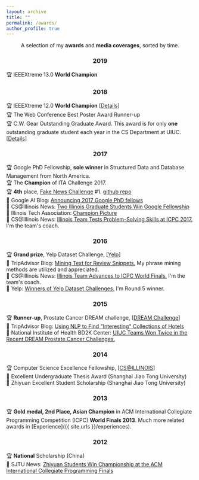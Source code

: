 ```yaml
---
layout: archive
title: ""
permalink: /awards/
author_profile: true
---
```


<p align="center">
A selection of my <b>awards</b> and <b>media coverages</b>, sorted by time.
</p>

### <center>2019</center>

🏆 IEEEXtreme 13.0 **World Champion**

### <center>2018</center>

🏆 IEEEXtreme 12.0 **World Champion** [[Details](https://ieeextreme.org/wp-content/uploads/2018/11/IEEEXtreme-12.0-Global-Ranking.pdf)]
<br/>
🏆 The Web Conference Best Poster Award Runner-up
<br/>
🏆 C.W. Gear Outstanding Graduate Award. This award is for only **one** outstanding graduate student each year in the CS Department at UIUC. [[Details](https://cs.illinois.edu/about-us/awards/graduate-fellowships-awards/cw-gear-outstanding-graduate-student)]

### <center>2017</center>

🏆 Google PhD Fellowship, **sole winner** in Structured Data and Database Management from North America.
<br/>
🏆 The **Champion** of ITA Challenge 2017.
<br/>
🏆 **4th** place, [Fake News Challenge](http://www.fakenewschallenge.org/) \#1. [github repo](https://github.com/shangjingbo1226/fnc-1)
<br/>
📢 Google AI Blog: [Announcing 2017 Google PhD fellows](https://research.googleblog.com/2017/04/announcing-2017-google-phd-fellows-for.html)
<br/>
📢 CS@Illinois News: [Two Illinois Graduate Students Win Google Fellowship](http://www.grad.illinois.edu/news/two-illinois-graduate-students-win-google-fellowship)
<br/>
📢 Illinois Tech Association: [Champion Picture](https://www.itatechchallenge.com/final-challenge?lightbox=dataItem-j9eju6ou3)
<br/>
📢 CS@Illinois News: [Illinois Team Tests Problem-Solving Skills at ICPC 2017.](https://cs.illinois.edu/news/cs-illinois-team-tests-problem-solving-skills-icpc-2017) I'm the team's coach.

### <center>2016</center>

🏆 **Grand prize**, Yelp Dataset Challenge, [[Yelp](https://www.yelp.com/dataset_challenge)]
<br/>
📢 TripAdvisor Blog: [Mining Text for Review Snippets.](http://engineering.tripadvisor.com/mining-text-review-snippets/) My phrase mining methods are utilized and appreciated.
<br/>
📢 CS@Illinois News: [Illinois Team Advances to ICPC World Finals.](https://cs.illinois.edu/news/cs-illinois-team-tests-problem-solving-skills-icpc-2017) I'm the team's coach.
<br/>
📢 Yelp: [Winners of Yelp Dataset Challenges.](https://www.yelp.com/dataset/challenge/winners) I'm Round 5 winner.

### <center>2015</center>

🏆 **Runner-up**, Prostate Cancer DREAM challenge, [[DREAM Challenge](https://www.synapse.org/#!Synapse:syn2813558/wiki/)]
<br/>
📢 TripAdvisor Blog: [Using NLP to Find "Interesting" Collections of Hotels](http://engineering.tripadvisor.com/using-nlp-to-find-interesting-collections-of-hotels/)
<br/>
📢 National Institute of Health BD2K Center: [UIUC Teams Won Twice in the Recent DREAM Prostate Cancer Challenges.](https://bd2kccc.org/2015/11/04/uiuc-teams-won-twice-in-the-recent-dream-challenges/)

### <center>2014</center>

🏆 Computer Science Excellence Fellowship, [[CS@ILLINOIS](https://cs.illinois.edu/about-us/awards/graduate-fellowships-awards/computer-science-excellence-fellowship)]
<br/>
📢 Excellent Undergraduate Thesis Award (Shanghai Jiao Tong University)
<br/>
📢 Zhiyuan Excellent Student Scholarship (Shanghai Jiao Tong University)

### <center>2013</center>

🏆 **Gold medal, 2nd Place, Asian Champion** in ACM International Collegiate Programming Competition (ICPC) **World Finals 2013**. Much more related awards in [Experience]({{ site.urls }}/experiences).

### <center>2012</center>

🏆 **National** Scholarship (China)
<br/>
📢 SJTU News: [Zhiyuan Students Win Championship at the ACM International Collegiate Programming Finals](http://zhiyuan.sjtu.edu.cn/articles/703)
